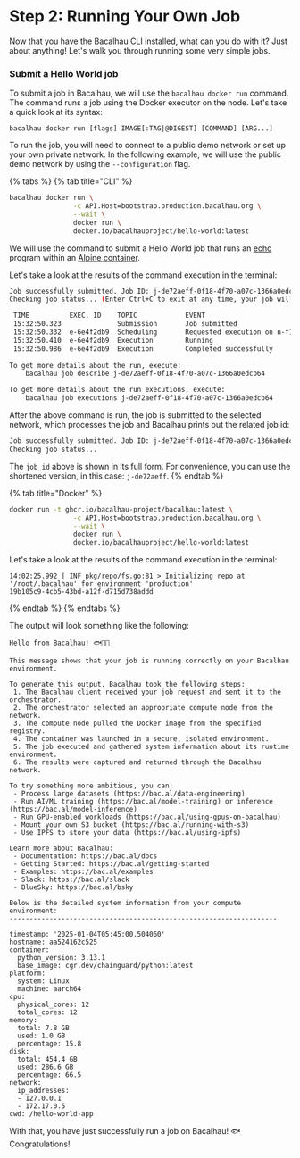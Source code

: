 # Step 2: Running Your Own Job

Now that you have the Bacalhau CLI installed, what can you do with it? Just about anything! Let's walk you through running some very simple jobs.

### Submit a Hello World job

To submit a job in Bacalhau, we will use the `bacalhau docker run` command. The command runs a job using the Docker executor on the node. Let's take a quick look at its syntax:

```shell
bacalhau docker run [flags] IMAGE[:TAG|@DIGEST] [COMMAND] [ARG...]
```

To run the job, you will need to connect to a public demo network or set up your own private network. In the following example, we will use the public demo network by using the `--configuration` flag.

{% tabs %}
{% tab title="CLI" %}
```bash
bacalhau docker run \
                -c API.Host=bootstrap.production.bacalhau.org \
                --wait \
                docker run \
                docker.io/bacalhauproject/hello-world:latest
```

We will use the command to submit a Hello World job that runs an [echo](https://en.wikipedia.org/wiki/Echo_\(command\)) program within an [Alpine container](https://hub.docker.com/_/alpine).

Let's take a look at the results of the command execution in the terminal:

```bash
Job successfully submitted. Job ID: j-de72aeff-0f18-4f70-a07c-1366a0edcb64
Checking job status... (Enter Ctrl+C to exit at any time, your job will continue running):

 TIME          EXEC. ID    TOPIC            EVENT         
 15:32:50.323              Submission       Job submitted 
 15:32:50.332  e-6e4f2db9  Scheduling       Requested execution on n-f1c579e2 
 15:32:50.410  e-6e4f2db9  Execution        Running 
 15:32:50.986  e-6e4f2db9  Execution        Completed successfully 
                                             
To get more details about the run, execute:
	bacalhau job describe j-de72aeff-0f18-4f70-a07c-1366a0edcb64

To get more details about the run executions, execute:
	bacalhau job executions j-de72aeff-0f18-4f70-a07c-1366a0edcb64

```

After the above command is run, the job is submitted to the selected network, which processes the job and Bacalhau prints out the related job id:

```bash
Job successfully submitted. Job ID: j-de72aeff-0f18-4f70-a07c-1366a0edcb64
Checking job status...
```

The `job_id` above is shown in its full form. For convenience, you can use the shortened version, in this case: `j-de72aeff`.
{% endtab %}

{% tab title="Docker" %}
```bash
docker run -t ghcr.io/bacalhau-project/bacalhau:latest \
                -c API.Host=bootstrap.production.bacalhau.org \
                --wait \
                docker run \
                docker.io/bacalhauproject/hello-world:latest
```

Let's take a look at the results of the command execution in the terminal:

```
14:02:25.992 | INF pkg/repo/fs.go:81 > Initializing repo at '/root/.bacalhau' for environment 'production'
19b105c9-4cb5-43bd-a12f-d715d738addd
```
{% endtab %}
{% endtabs %}

The output will look something like the following:

```shell
Hello from Bacalhau! 🐟🐠🐡

This message shows that your job is running correctly on your Bacalhau environment.

To generate this output, Bacalhau took the following steps:
 1. The Bacalhau client received your job request and sent it to the orchestrator.
 2. The orchestrator selected an appropriate compute node from the network.
 3. The compute node pulled the Docker image from the specified registry.
 4. The container was launched in a secure, isolated environment.
 5. The job executed and gathered system information about its runtime environment.
 6. The results were captured and returned through the Bacalhau network.

To try something more ambitious, you can:
 - Process large datasets (https://bac.al/data-engineering)
 - Run AI/ML training (https://bac.al/model-training) or inference (https://bac.al/model-inference)
 - Run GPU-enabled workloads (https://bac.al/using-gpus-on-bacalhau)
 - Mount your own S3 bucket (https://bac.al/running-with-s3)
 - Use IPFS to store your data (https://bac.al/using-ipfs)

Learn more about Bacalhau:
 - Documentation: https://bac.al/docs
 - Getting Started: https://bac.al/getting-started
 - Examples: https://bac.al/examples
 - Slack: https://bac.al/slack
 - BlueSky: https://bac.al/bsky

Below is the detailed system information from your compute environment:
-------------------------------------------------------------------

timestamp: '2025-01-04T05:45:00.504060'
hostname: aa524162c525
container:
  python_version: 3.13.1
  base_image: cgr.dev/chainguard/python:latest
platform:
  system: Linux
  machine: aarch64
cpu:
  physical_cores: 12
  total_cores: 12
memory:
  total: 7.8 GB
  used: 1.0 GB
  percentage: 15.8
disk:
  total: 454.4 GB
  used: 286.6 GB
  percentage: 66.5
network:
  ip_addresses:
  - 127.0.0.1
  - 172.17.0.5
cwd: /hello-world-app
```

With that, you have just successfully run a job on Bacalhau! :fish: Congratulations!
